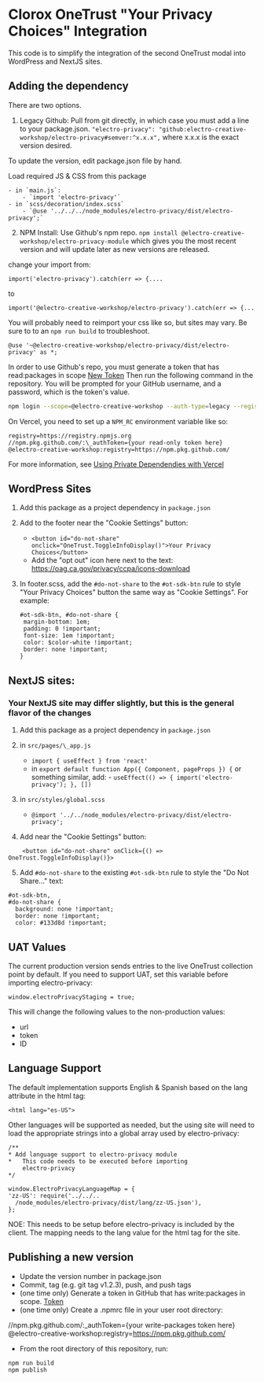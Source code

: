# Clorox OneTrust "Your Privacy Choices" Integration

This code is to simplify the integration of the second OneTrust modal into WordPress and NextJS sites.

## Adding the dependency

There are two options.

1. Legacy Github: Pull from git directly, in which case you must add a line to your package.json.
`"electro-privacy": "github:electro-creative-workshop/electro-privacy#semver:^x.x.x",`
where x.x.x is the exact version desired. 

To update the version, edit package.json file by hand.

Load required JS & CSS from this package

    - in `main.js`:
        - `import 'electro-privacy'`
    - in `scss/decoration/index.scss`
        - `@use '../../../node_modules/electro-privacy/dist/electro-privacy';`

2. NPM Install: Use Github's npm repo.
`npm install @electro-creative-workshop/electro-privacy-module`
which gives you the most recent version and will update later as new versions
are released.

change your import from:

`import('electro-privacy').catch(err => {....`

to

`import('@electro-creative-workshop/electro-privacy').catch(err => {...`

You will probably need to reimport your css like so, but sites may vary. Be sure to to an `npm run build` to troubleshoot.

`@use '~@electro-creative-workshop/electro-privacy/dist/electro-privacy' as *;`

In order to use Github's repo, you must generate a token that has read:packages in scope
[New Token](https://github.com/settings/tokens/new)
Then run the following command in the repository. You will be prompted for your
GitHub username, and a password, which is the token's value.

```bash
npm login --scope=@electro-creative-workshop --auth-type=legacy --registry=https://npm.pkg.github.com
```
On Vercel, you need to set up a `NPM_RC` environment variable like so:

    registry=https://registry.npmjs.org
    //npm.pkg.github.com/:\_authToken={your read-only token here}
    @electro-creative-workshop:registry=https://npm.pkg.github.com/

For more information, see [Using Private Dependendies with Vercel](https://vercel.com/guides/using-private-dependencies-with-vercel)

## WordPress Sites

1. Add this package as a project dependency in `package.json`



3. Add to the footer near the "Cookie Settings" button:

    - `<button id="do-not-share" onclick="OneTrust.ToggleInfoDisplay()">Your Privacy Choices</button>`
    - Add the "opt out" icon here next to the text: https://oag.ca.gov/privacy/ccpa/icons-download

4. In footer.scss, add the `#do-not-share` to the `#ot-sdk-btn` rule to style "Your Privacy Choices" button the same way as "Cookie Settings". For example:

    ```
    #ot-sdk-btn, #do-not-share {
     margin-bottom: 1em;
     padding: 0 !important;
     font-size: 1em !important;
     color: $color-white !important;
     border: none !important;
    }
    ```

## NextJS sites:

### Your NextJS site may differ slightly, but this is the general flavor of the changes

1. Add this package as a project dependency in `package.json`

2. in `src/pages/\_app.js`

    - `import { useEffect } from 'react'`
    - in `export default function App({ Component, pageProps }) {` or something similar, add: - `useEffect(() => { import('electro-privacy'); }, [])`

3. in `src/styles/global.scss`

    - `@import '../../node_modules/electro-privacy/dist/electro-privacy';`

4. Add near the "Cookie Settings" button:

```
    <button id="do-not-share" onClick={() => OneTrust.ToggleInfoDisplay()}>
```

5. Add `#do-not-share` to the existing `#ot-sdk-btn` rule to style the "Do Not Share..." text:

```
#ot-sdk-btn,
#do-not-share {
  background: none !important;
  border: none !important;
  color: #133d8d !important;
```

## UAT Values

The current production version sends entries to the live OneTrust collection point by default. If you need to support UAT, set this variable before importing electro-privacy:

`window.electroPrivacyStaging = true;`

This will change the following values to the non-production values:

-   url
-   token
-   ID


## Language Support

The default implementation supports English & Spanish based on the lang attribute in the html tag:

    <html lang="es-US">

Other languages will be supported as needed, but the using site will need to load the appropriate strings into a global array used by electro-privacy:

    /**
    * Add language support to electro-privacy module
    *   This code needs to be executed before importing
        electro-privacy
    */

    window.ElectroPrivacyLanguageMap = {
    'zz-US': require('../../..
      /node_modules/electro-privacy/dist/lang/zz-US.json'),
    };

NOE: This needs to be setup before electro-privacy is included by the client. The mapping needs to the lang value for the html tag for the site.

## Publishing a new version

- Update the version number in package.json
- Commit, tag (e.g. git tag v1.2.3), push, and push tags
- (one time only) Generate a token in GitHub that has write:packages in scope. [Token](https://github.com/settings/tokens/new)
- (one time only) Create a .npmrc file in your user root directory:

//npm.pkg.github.com/:\_authToken={your write-packages token here}
@electro-creative-workshop:registry=https://npm.pkg.github.com/

- From the root directory of this repository, run:

```bash
npm run build
npm publish
```
